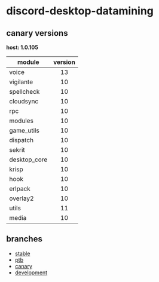 # discord-desktop-datamining

## canary versions

**host: 1.0.105**

| module | version |
| ------ | :-----: |
| voice | 13 |
| vigilante | 10 |
| spellcheck | 10 |
| cloudsync | 10 |
| rpc | 10 |
| modules | 10 |
| game_utils | 10 |
| dispatch | 10 |
| sekrit | 10 |
| desktop_core | 10 |
| krisp | 10 |
| hook | 10 |
| erlpack | 10 |
| overlay2 | 10 |
| utils | 11 |
| media | 10 |

## branches

- [stable](https://github.com/OpenAsar/discord-desktop-datamining/tree/stable)
- [ptb](https://github.com/OpenAsar/discord-desktop-datamining/tree/ptb)
- [canary](https://github.com/OpenAsar/discord-desktop-datamining/tree/canary)
- [development](https://github.com/OpenAsar/discord-desktop-datamining/tree/development)